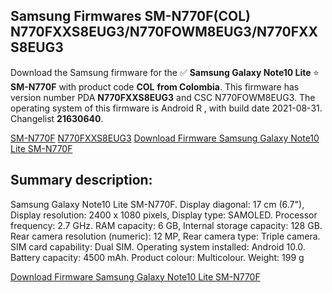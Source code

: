 <h2>Samsung Firmwares SM-N770F(COL) N770FXXS8EUG3/N770FOWM8EUG3/N770FXXS8EUG3</h2>
Download the Samsung firmware for the ✅ <strong>Samsung Galaxy Note10 Lite </strong> ⭐ <strong>SM-N770F</strong> with product code <strong>COL</strong> <strong> from Colombia</strong>. This firmware has version number PDA <strong>N770FXXS8EUG3</strong> and CSC N770FOWM8EUG3. The operating system of this firmware is Android R , with build date 2021-08-31. Changelist <strong>21630640</strong>.


[SM-N770F](https://samfirm.shop/samsung/model/SM-N770F)
[N770FXXS8EUG3](https://samfirm.shop/samsung/pda/N770FXXS8EUG3)
[Download Firmware Samsung Galaxy Note10 Lite SM-N770F](https://samfirm.shop/samsung/firmware/453973)
<h2>Summary description:</h2>
<p>Samsung Galaxy Note10 Lite SM-N770F. Display diagonal: 17 cm (6.7"), Display resolution: 2400 x 1080 pixels, Display type: SAMOLED. Processor frequency: 2.7 GHz. RAM capacity: 6 GB, Internal storage capacity: 128 GB. Rear camera resolution (numeric): 12 MP, Rear camera type: Triple camera. SIM card capability: Dual SIM. Operating system installed: Android 10.0. Battery capacity: 4500 mAh. Product colour: Multicolour. Weight: 199 g</p>


[Download Firmware Samsung Galaxy Note10 Lite SM-N770F](https://samfirm.shop/samsung/firmware/453973)

